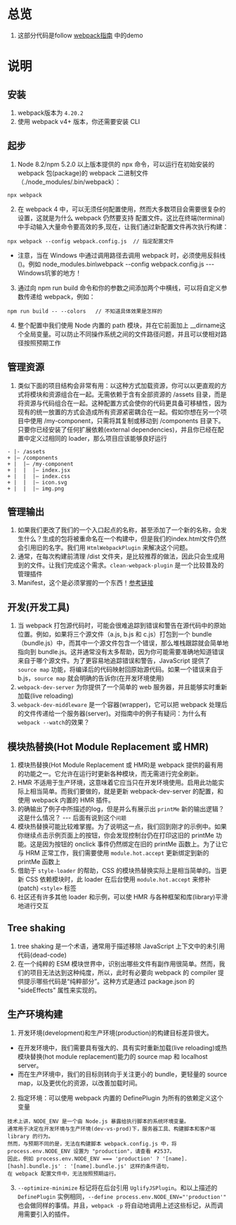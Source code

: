 # 总览
1. 这部分代码是follow [webpack指南](https://webpack.docschina.org/guides/) 中的demo

# 说明

## 安装
1. webpack版本为 `4.20.2`
2. 使用 webpack v4+ 版本，你还需要安装 CLI

## 起步
1. Node 8.2/npm 5.2.0 以上版本提供的 npx 命令，可以运行在初始安装的 webpack 包(package)的 webpack 二进制文件（./node_modules/.bin/webpack）：
```
npx webpack
```
2. 在 webpack 4 中，可以无须任何配置使用，然而大多数项目会需要很复杂的设置，这就是为什么 webpack 仍然要支持 配置文件。这比在终端(terminal)中手动输入大量命令要高效的多,现在，让我们通过新配置文件再次执行构建：
```
npx webpack --config webpack.config.js  // 指定配置文件
```
- 注意，当在 Windows 中通过调用路径去调用 webpack 时，必须使用反斜线()。例如 node_modules\.bin\webpack --config webpack.config.js --- Windows坑爹的地方！

3. 通过向 npm run build 命令和你的参数之间添加两个中横线，可以将自定义参数传递给 webpack，例如：
```
npm run build -- --colors   // 不知道具体效果是怎样的
```
4. 整个配置中我们使用 Node 内置的 path 模块，并在它前面加上 __dirname这个全局变量。可以防止不同操作系统之间的文件路径问题，并且可以使相对路径按照预期工作

## 管理资源
1. 类似下面的项目结构会非常有用：以这种方式加载资源，你可以以更直观的方式将模块和资源组合在一起。无需依赖于含有全部资源的 /assets 目录，而是将资源与代码组合在一起。这种配置方式会使你的代码更具备可移植性，因为现有的统一放置的方式会造成所有资源紧密耦合在一起。假如你想在另一个项目中使用 /my-component，只需将其复制或移动到 /components 目录下。只要你已经安装了任何扩展依赖(external dependencies)，并且你已经在配置中定义过相同的 loader，那么项目应该能够良好运行
```
- |- /assets
+ |– /components
+ |  |– /my-component
+ |  |  |– index.jsx
+ |  |  |– index.css
+ |  |  |– icon.svg
+ |  |  |– img.png
```

## 管理输出
1. 如果我们更改了我们的一个入口起点的名称，甚至添加了一个新的名称，会发生什么？生成的包将被重命名在一个构建中，但是我们的index.html文件仍然会引用旧的名字。我们用 `HtmlWebpackPlugin` 来解决这个问题。
2. 通常，在每次构建前清理 /dist 文件夹，是比较推荐的做法，因此只会生成用到的文件。让我们完成这个需求。`clean-webpack-plugin` 是一个比较普及的管理插件
3. Manifest，这个是必须掌握的一个东西！[参考链接](https://webpack.docschina.org/concepts/manifest)

## 开发(开发工具)
1. 当 webpack 打包源代码时，可能会很难追踪到错误和警告在源代码中的原始位置。例如，如果将三个源文件（a.js, b.js 和 c.js）打包到一个 bundle（bundle.js）中，而其中一个源文件包含一个错误，那么堆栈跟踪就会简单地指向到 bundle.js。这并通常没有太多帮助，因为你可能需要准确地知道错误来自于哪个源文件。为了更容易地追踪错误和警告，JavaScript 提供了 `source map` 功能，将编译后的代码映射回原始源代码。如果一个错误来自于 b.js，`source map` 就会明确的告诉你(在开发环境使用)
2. `webpack-dev-server` 为你提供了一个简单的 web 服务器，并且能够实时重新加载(live reloading)
3. `webpack-dev-middleware` 是一个容器(wrapper)，它可以把 webpack 处理后的文件传递给一个服务器(server)。对指南中的例子有疑问：为什么有`webpack --watch`的效果？

## 模块热替换(Hot Module Replacement 或 HMR)
1. 模块热替换(Hot Module Replacement 或 HMR)是 webpack 提供的最有用的功能之一。它允许在运行时更新各种模块，而无需进行完全刷新。
2. HMR 不适用于生产环境，这意味着它应当只在开发环境使用。启用此功能实际上相当简单。而我们要做的，就是更新 webpack-dev-server 的配置，和使用 webpack 内置的 HMR 插件。
3. 的确输出了例子中所描述的log，但是并么有展示出 `printMe` 新的输出逻辑？这是什么情况？ --- 后面有说到这个`问题`
4. 模块热替换可能比较难掌握。为了说明这一点，我们回到刚才的示例中。如果你继续点击示例页面上的按钮，你会发现控制台仍在打印这旧的 printMe 功能。这是因为按钮的 onclick 事件仍然绑定在旧的 printMe 函数上。为了让它与 HRM 正常工作，我们需要使用 `module.hot.accept` 更新绑定到新的 printMe 函数上
5. 借助于 `style-loader` 的帮助，CSS 的模块热替换实际上是相当简单的。当更新 CSS 依赖模块时，此 loader 在后台使用 `module.hot.accept` 来修补(patch) `<style>` 标签
6. 社区还有许多其他 loader 和示例，可以使 HMR 与各种框架和库(library)平滑地进行交互

## Tree shaking
1. tree shaking 是一个术语，通常用于描述移除 JavaScript 上下文中的未引用代码(dead-code)
2. 在一个纯粹的 ESM 模块世界中，识别出哪些文件有副作用很简单。然而，我们的项目无法达到这种纯度，所以，此时有必要向 webpack 的 compiler 提供提示哪些代码是“纯粹部分”。这种方式是通过 package.json 的 "sideEffects" 属性来实现的。

## 生产环境构建
1. 开发环境(development)和生产环境(production)的构建目标差异很大。
- 在开发环境中，我们需要具有强大的、具有实时重新加载(live reloading)或热模块替换(hot module replacement)能力的 source map 和 localhost server。
- 而在生产环境中，我们的目标则转向于关注更小的 bundle，更轻量的 source map，以及更优化的资源，以改善加载时间。

2. 指定环境：可以使用 webpack 内置的 DefinePlugin 为所有的依赖定义这个变量
```
技术上讲，NODE_ENV 是一个由 Node.js 暴露给执行脚本的系统环境变量。
通常用于决定在开发环境与生产环境(dev-vs-prod)下，服务器工具、构建脚本和客户端 library 的行为。
然而，与预期不同的是，无法在构建脚本 webpack.config.js 中，将 process.env.NODE_ENV 设置为 "production"，请查看 #2537。
因此，例如 process.env.NODE_ENV === 'production' ? '[name].[hash].bundle.js' : '[name].bundle.js' 这样的条件语句，
在 webpack 配置文件中，无法按照预期运行。
```

3. `--optimize-minimize` 标记将在后台引用 `UglifyJSPlugin`。和以上描述的 `DefinePlugin` 实例相同，`--define process.env.NODE_ENV="'production'"` 也会做同样的事情。并且，`webpack -p` 将自动地调用上述这些标记，从而调用需要引入的插件。